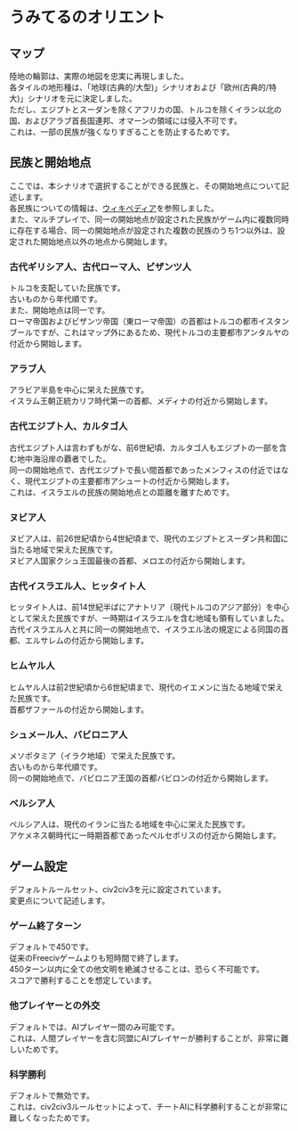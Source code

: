 # うみてるのオリエント
## マップ
陸地の輪郭は、実際の地図を忠実に再現しました。  
各タイルの地形種は、「地球(古典的/大型)」シナリオおよび「欧州(古典的/特大)」シナリオを元に決定しました。  
ただし、エジプトとスーダンを除くアフリカの国、トルコを除くイラン以北の国、およびアラブ首長国連邦、オマーンの領域には侵入不可です。  
これは、一部の民族が強くなりすぎることを防止するためです。
## 民族と開始地点
ここでは、本シナリオで選択することができる民族と、その開始地点について記述します。  
各民族についての情報は、[ウィキペディア](https://ja.wikipedia.org/wiki/%E3%83%A1%E3%82%A4%E3%83%B3%E3%83%9A%E3%83%BC%E3%82%B8)を参照しました。  
また、マルチプレイで、同一の開始地点が設定された民族がゲーム内に複数同時に存在する場合、同一の開始地点が設定された複数の民族のうち1つ以外は、設定された開始地点以外の地点から開始します。
### 古代ギリシア人、古代ローマ人、ビザンツ人
トルコを支配していた民族です。  
古いものから年代順です。  
また、開始地点は同一です。  
ローマ帝国およびビザンツ帝国（東ローマ帝国）の首都はトルコの都市イスタンブールですが、これはマップ外にあるため、現代トルコの主要都市アンタルヤの付近から開始します。
### アラブ人
アラビア半島を中心に栄えた民族です。  
イスラム王朝正統カリフ時代第一の首都、メディナの付近から開始します。
### 古代エジプト人、カルタゴ人
古代エジプト人は言わずもがな、前6世紀頃、カルタゴ人もエジプトの一部を含む地中海沿岸の覇者でした。  
同一の開始地点で、古代エジプトで長い間首都であったメンフィスの付近ではなく、現代エジプトの主要都市アシュートの付近から開始します。  
これは、イスラエルの民族の開始地点との距離を離すためです。
### ヌビア人
ヌビア人は、前26世紀頃から4世紀頃まで、現代のエジプトとスーダン共和国に当たる地域で栄えた民族です。  
ヌビア人国家クシュ王国最後の首都、メロエの付近から開始します。
### 古代イスラエル人、ヒッタイト人
ヒッタイト人は、前14世紀半ばにアナトリア（現代トルコのアジア部分）を中心として栄えた民族ですが、一時期はイスラエルを含む地域も領有していました。  
古代イスラエル人と共に同一の開始地点で、イスラエル法の規定による同国の首都、エルサレムの付近から開始します。
### ヒムヤル人
ヒムヤル人は前2世紀頃から6世紀頃まで、現代のイエメンに当たる地域で栄えた民族です。  
首都ザファールの付近から開始します。
### シュメール人、バビロニア人
メソポタミア（イラク地域）で栄えた民族です。  
古いものから年代順です。  
同一の開始地点で、バビロニア王国の首都バビロンの付近から開始します。
### ペルシア人
ペルシア人は、現代のイランに当たる地域を中心に栄えた民族です。  
アケメネス朝時代に一時期首都であったペルセポリスの付近から開始します。
## ゲーム設定
デフォルトルールセット、civ2civ3を元に設定されています。  
変更点について記述します。
### ゲーム終了ターン
デフォルトで450です。  
従来のFreecivゲームよりも短時間で終了します。  
450ターン以内に全ての他文明を絶滅させることは、恐らく不可能です。  
スコアで勝利することを想定しています。
### 他プレイヤーとの外交
デフォルトでは、AIプレイヤー間のみ可能です。  
これは、人間プレイヤーを含む同盟にAIプレイヤーが勝利することが、非常に難しいためです。
### 科学勝利
デフォルトで無効です。  
これは、civ2civ3ルールセットによって、チートAIに科学勝利することが非常に難しくなったためです。
